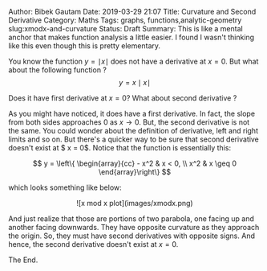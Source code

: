 Author: Bibek Gautam
Date: 2019-03-29 21:07
Title: Curvature and Second Derivative
Category: Maths
Tags: graphs, functions,analytic-geometry
slug:xmodx-and-curvature
Status: Draft
Summary: This is like a mental anchor that makes function analysis a little easier. I found I wasn't thinking like this even though this is pretty elementary.

You know the function $y = \mid x \mid$ does not have a derivative at $x = 0$.
But what about the following function ?
$$  y  = x \mid x \mid $$

Does it have first derivative at $x = 0$? What about second derivative ?

As you might have noticed, it does have a first derivative. In fact, the slope from
both sides approaches $0$ as $x\to 0$. But, the second derivative is
not the same. You could wonder about the definition of derivative, left and
right limits and so on. But there's a quicker way to be sure that second derivative
doesn't exist at $ x = 0$. Notice that the function is essentially this:

$$ y = \left\{
  \begin{array}{cc}
    - x^2 & x <  0, \\
    x^2 & x \geq 0
  \end{array}\right\}
$$

which looks something like below: 
<div style="text-align:center">
![x mod x plot](images/xmodx.png)
</div>

And just realize that those are portions of two parabola, one facing up and
another facing downwards. They have opposite curvature as they approach the origin.
So, they must have second derivatives with opposite signs. And hence, the second derivative doesn't exist at
$x=0$.

The End.
